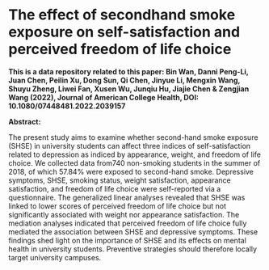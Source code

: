 # The effect of secondhand smoke exposure on self-satisfaction and perceived freedom of life choice
**This is a data repository related to this paper: Bin Wan, Danni Peng-Li, Juan Chen, Peilin Xu, Dong Sun, Qi Chen, Jinyue Li, Mengxin Wang, Shuyu Zheng, Liwei Fan, Xusen Wu, Junqiu Hu, Jiajie Chen & Zengjian Wang (2022), Journal of American College Health, DOI: 10.1080/07448481.2022.2039157**

**Abstract:** 

The present study aims to examine whether second-hand smoke exposure (SHSE) in university students can affect three indices of self-satisfaction related to depression as indiced by appearance, weight, and freedom of life choice. We collected data from740 non-smoking students in the summer of 2018, of which 57.84% were exposed to second-hand smoke. Depressive symptoms, SHSE, smoking status, weight satisfaction, appearance satisfaction, and freedom of life choice were self-reported via a questionnaire. The generalized linear analyses revealed that SHSE was linked to lower scores of perceived freedom of life choice but not significantly associated with weight nor appearance satisfaction. The mediation analyses indicated that perceived freedom of life choice fully mediated the association between SHSE and depressive symptoms. These findings shed light on the importance of SHSE and its effects on mental health in university students. Preventive strategies should therefore locally target university campuses.
